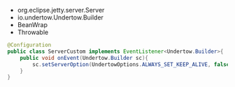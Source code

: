 
* org.eclipse.jetty.server.Server
* io.undertow.Undertow.Builder
* BeanWrap
* Throwable

```java
@Configuration
public class ServerCustom implements EventListener<Undertow.Builder>{
    public void onEvent(Undertow.Builder sc){
        sc.setServerOption(UndertowOptions.ALWAYS_SET_KEEP_ALIVE, false);
    }
}
```